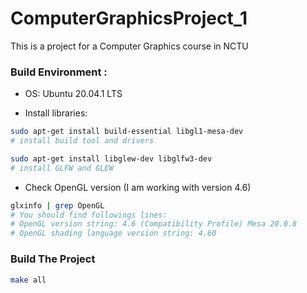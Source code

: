 # ComputerGraphicsProject_1
This is a  project for a Computer Graphics course in NCTU


### Build Environment : 

- OS: Ubuntu 20.04.1 LTS

- Install libraries:

```bash
sudo apt-get install build-essential libgl1-mesa-dev 
# install build tool and drivers

sudo apt-get install libglew-dev libglfw3-dev
# install GLFW and GLEW

```

- Check OpenGL version (I am working with version 4.6)
```bash
glxinfo | grep OpenGL
# You should find followings lines:
# OpenGL version string: 4.6 (Compatibility Profile) Mesa 20.0.8
# OpenGL shading language version string: 4.60
```
### Build The Project
```bash
make all
```





